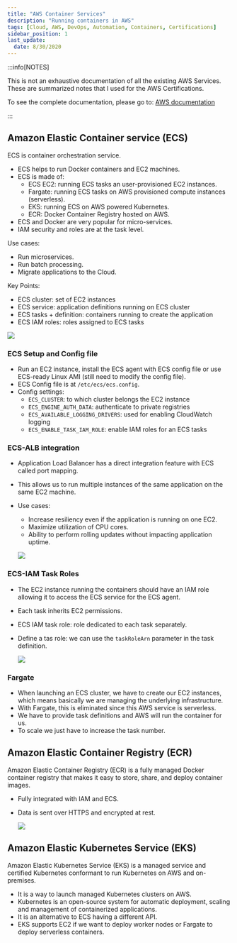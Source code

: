 ```yaml
---
title: "AWS Container Services"
description: "Running containers in AWS"
tags: [Cloud, AWS, DevOps, Automation, Containers, Certifications]
sidebar_position: 1
last_update:
  date: 8/30/2020
---
```



:::info[NOTES]

This is not an exhaustive documentation of all the existing AWS Services. These are summarized notes that I used for the AWS Certifications.

To see the complete documentation, please go to: [AWS documentation](https://docs.aws.amazon.com/)

:::



## Amazon Elastic Container service (ECS)

ECS is container orchestration service.

- ECS helps to run Docker containers and EC2 machines.
- ECS is made of:
    - ECS EC2: running ECS tasks an user-provisioned EC2 instances.
    - Fargate: running ECS tasks on AWS provisioned compute instances (serverless).
    - EKS: running ECS on AWS powered Kubernetes.
    - ECR: Docker Container Registry hosted on AWS.
- ECS and Docker are very popular for micro-services.
- IAM security and roles are at the task level.

Use cases:

- Run microservices. 
- Run batch processing.
- Migrate applications to the Cloud.

Key Points:

- ECS cluster: set of EC2 instances
- ECS service: application definitions running on ECS cluster
- ECS tasks + definition: containers running to create the application
- ECS IAM roles: roles assigned to ECS tasks

![](/img/docs/aws-ecs-conceptssss.png)


     


### ECS Setup and Config file

- Run an EC2 instance, install the ECS agent with ECS config file or use ECS-ready Linux AMI (still need to modify the config file).
- ECS Config file is at `/etc/ecs/ecs.config`.
- Config settings:
    - `ECS_CLUSTER`: to which cluster belongs the EC2 instance
    - `ECS_ENGINE_AUTH_DATA`: authenticate to private registries
    - `ECS_AVAILABLE_LOGGING_DRIVERS`: used for enabling CloudWatch logging
    - `ECS_ENABLE_TASK_IAM_ROLE`: enable IAM roles for an ECS tasks

### ECS-ALB integration

- Application Load Balancer has a direct integration feature with ECS called port mapping.
- This allows us to run multiple instances of the same application on the same EC2 machine.
- Use cases:
    - Increase resiliency even if the application is running on one EC2.
    - Maximize utilization of CPU cores.
    - Ability to perform rolling updates without impacting application uptime.

    ![](/img/docs/aws-ec-alb-intergationss.png)    




### ECS-IAM Task Roles

- The EC2 instance running the containers should have an IAM role allowing it to access the ECS service for the ECS agent.
- Each task inherits EC2 permissions.
- ECS IAM task role: role dedicated to each task separately.
- Define a tas role: we can use the `taskRoleArn` parameter in the task definition.

    ![](/img/docs/aws-ec2-iam-taskroless.png)

### Fargate

- When launching an ECS cluster, we have to create our EC2 instances, which means basically we are managing the underlying infrastructure.
- With Fargate, this is eliminated since this AWS service is serverless.
- We have to provide task definitions and AWS will run the container for us.
- To scale we just have to increase the task number.


     


## Amazon Elastic Container Registry (ECR)

Amazon Elastic Container Registry (ECR) is a fully managed Docker container registry that makes it easy to store, share, and deploy container images.

- Fully integrated with IAM and ECS.
- Data is sent over HTTPS and encrypted at rest.

    ![](/img/docs/aws-ecrrr.png)


     


## Amazon Elastic Kubernetes Service (EKS)

Amazon Elastic Kubernetes Service (EKS) is a managed service and certified Kubernetes conformant to run Kubernetes on AWS and on-premises.

- It is a way to launch managed Kubernetes clusters on AWS.
- Kubernetes is an open-source system for automatic deployment, scaling and management of containerized applications.
- It is an alternative to ECS having a different API.
- EKS supports EC2 if we want to deploy worker nodes or Fargate to deploy serverless containers.


     


